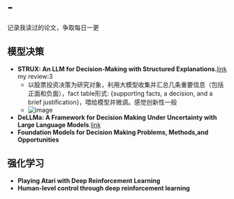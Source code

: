 # -
记录我读过的论文，争取每日一更
## 模型决策
- **STRUX: An LLM for Decision-Making with Structured Explanations.**[link](https://hub.baai.ac.cn/paper/7408fb0b-1137-49c1-bdcf-20623aebff09) my review:3
  - 以股票投资决策为研究对象，利用大模型收集并汇总几条重要信息（包括正面和负面），fact table形式: {supporting facts, a decision, and a brief justification}，喂给模型并微调。感觉创新性一般
  - ![image](https://github.com/user-attachments/assets/b272ed8c-1805-44de-8373-3a898fe68345)
- **DeLLMa: A Framework for Decision Making Under Uncertainty with Large Language Models**.[link](https://hub.baai.ac.cn/paper/b97d989e-a425-4597-abc3-f495d3ccc632#key_ideas)
- **Foundation Models for Decision Making Problems, Methods,and Opportunities**
## 强化学习
- **Playing Atari with Deep Reinforcement Learning**
- **Human-level control through deep reinforcement learning**

